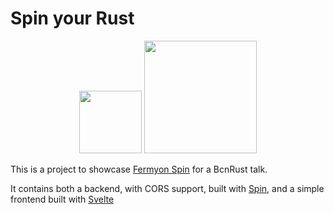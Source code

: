 # Spin your Rust
<center>
<image src="front/public/ferris.png" width="100">
<image src="front/public/fermyon.png" width="180">
</center>

This is a project to showcase [Fermyon Spin](https://www.fermyon.com/spin) for a BcnRust talk.

It contains both a backend, with CORS support, built with [Spin](https://www.fermyon.com/spin), and a simple frontend built with [Svelte](https://svelte.dev/)
